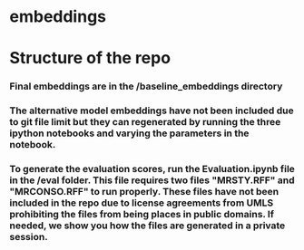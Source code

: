 # embeddings

# Structure of the repo
### Final embeddings are in the /baseline_embeddings directory
### The alternative model embeddings have not been included due to git file limit but they can regenerated by running the three ipython notebooks and varying the parameters in the notebook.
### To generate the evaluation scores, run the Evaluation.ipynb file in the /eval folder. This file requires two files "MRSTY.RFF" and "MRCONSO.RFF" to run properly. These files have not been included in the repo due to license agreements from UMLS prohibiting the files from being places in public domains. If needed, we show you how the files are generated in a private session.

